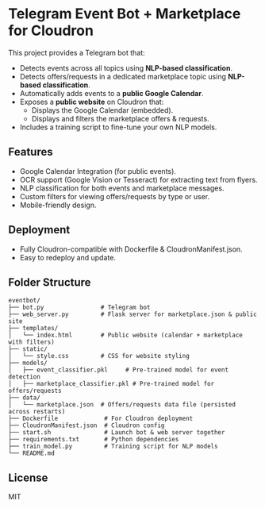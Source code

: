 # Telegram Event Bot + Marketplace for Cloudron

This project provides a Telegram bot that:

- Detects events across all topics using **NLP-based classification**.
- Detects offers/requests in a dedicated marketplace topic using **NLP-based classification**.
- Automatically adds events to a **public Google Calendar**.
- Exposes a **public website** on Cloudron that:
    - Displays the Google Calendar (embedded).
    - Displays and filters the marketplace offers & requests.
- Includes a training script to fine-tune your own NLP models.

## Features

- Google Calendar Integration (for public events).
- OCR support (Google Vision or Tesseract) for extracting text from flyers.
- NLP classification for both events and marketplace messages.
- Custom filters for viewing offers/requests by type or user.
- Mobile-friendly design.

## Deployment

- Fully Cloudron-compatible with Dockerfile & CloudronManifest.json.
- Easy to redeploy and update.

## Folder Structure

```
eventbot/
├── bot.py                # Telegram bot
├── web_server.py         # Flask server for marketplace.json & public site
├── templates/
│   └── index.html        # Public website (calendar + marketplace with filters)
├── static/
│   └── style.css         # CSS for website styling
├── models/
│   ├── event_classifier.pkl     # Pre-trained model for event detection
│   ├── marketplace_classifier.pkl # Pre-trained model for offers/requests
├── data/
│   └── marketplace.json  # Offers/requests data file (persisted across restarts)
├── Dockerfile             # For Cloudron deployment
├── CloudronManifest.json  # Cloudron config
├── start.sh               # Launch bot & web server together
├── requirements.txt       # Python dependencies
├── train_model.py         # Training script for NLP models
└── README.md
```

## License

MIT